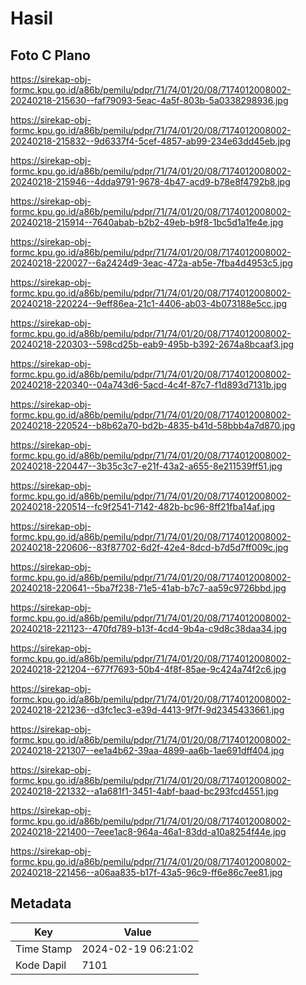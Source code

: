 # Hasil

## Foto C Plano

https://sirekap-obj-formc.kpu.go.id/a86b/pemilu/pdpr/71/74/01/20/08/7174012008002-20240218-215630--faf79093-5eac-4a5f-803b-5a0338298936.jpg

https://sirekap-obj-formc.kpu.go.id/a86b/pemilu/pdpr/71/74/01/20/08/7174012008002-20240218-215832--9d6337f4-5cef-4857-ab99-234e63dd45eb.jpg

https://sirekap-obj-formc.kpu.go.id/a86b/pemilu/pdpr/71/74/01/20/08/7174012008002-20240218-215946--4dda9791-9678-4b47-acd9-b78e8f4792b8.jpg

https://sirekap-obj-formc.kpu.go.id/a86b/pemilu/pdpr/71/74/01/20/08/7174012008002-20240218-215914--7640abab-b2b2-49eb-b9f8-1bc5d1a1fe4e.jpg

https://sirekap-obj-formc.kpu.go.id/a86b/pemilu/pdpr/71/74/01/20/08/7174012008002-20240218-220027--6a2424d9-3eac-472a-ab5e-7fba4d4953c5.jpg

https://sirekap-obj-formc.kpu.go.id/a86b/pemilu/pdpr/71/74/01/20/08/7174012008002-20240218-220224--9eff86ea-21c1-4406-ab03-4b073188e5cc.jpg

https://sirekap-obj-formc.kpu.go.id/a86b/pemilu/pdpr/71/74/01/20/08/7174012008002-20240218-220303--598cd25b-eab9-495b-b392-2674a8bcaaf3.jpg

https://sirekap-obj-formc.kpu.go.id/a86b/pemilu/pdpr/71/74/01/20/08/7174012008002-20240218-220340--04a743d6-5acd-4c4f-87c7-f1d893d7131b.jpg

https://sirekap-obj-formc.kpu.go.id/a86b/pemilu/pdpr/71/74/01/20/08/7174012008002-20240218-220524--b8b62a70-bd2b-4835-b41d-58bbb4a7d870.jpg

https://sirekap-obj-formc.kpu.go.id/a86b/pemilu/pdpr/71/74/01/20/08/7174012008002-20240218-220447--3b35c3c7-e21f-43a2-a655-8e211539ff51.jpg

https://sirekap-obj-formc.kpu.go.id/a86b/pemilu/pdpr/71/74/01/20/08/7174012008002-20240218-220514--fc9f2541-7142-482b-bc96-8ff21fba14af.jpg

https://sirekap-obj-formc.kpu.go.id/a86b/pemilu/pdpr/71/74/01/20/08/7174012008002-20240218-220606--83f87702-6d2f-42e4-8dcd-b7d5d7ff009c.jpg

https://sirekap-obj-formc.kpu.go.id/a86b/pemilu/pdpr/71/74/01/20/08/7174012008002-20240218-220641--5ba7f238-71e5-41ab-b7c7-aa59c9726bbd.jpg

https://sirekap-obj-formc.kpu.go.id/a86b/pemilu/pdpr/71/74/01/20/08/7174012008002-20240218-221123--470fd789-b13f-4cd4-9b4a-c9d8c38daa34.jpg

https://sirekap-obj-formc.kpu.go.id/a86b/pemilu/pdpr/71/74/01/20/08/7174012008002-20240218-221204--677f7693-50b4-4f8f-85ae-9c424a74f2c6.jpg

https://sirekap-obj-formc.kpu.go.id/a86b/pemilu/pdpr/71/74/01/20/08/7174012008002-20240218-221236--d3fc1ec3-e39d-4413-9f7f-9d2345433661.jpg

https://sirekap-obj-formc.kpu.go.id/a86b/pemilu/pdpr/71/74/01/20/08/7174012008002-20240218-221307--ee1a4b62-39aa-4899-aa6b-1ae691dff404.jpg

https://sirekap-obj-formc.kpu.go.id/a86b/pemilu/pdpr/71/74/01/20/08/7174012008002-20240218-221332--a1a681f1-3451-4abf-baad-bc293fcd4551.jpg

https://sirekap-obj-formc.kpu.go.id/a86b/pemilu/pdpr/71/74/01/20/08/7174012008002-20240218-221400--7eee1ac8-964a-46a1-83dd-a10a8254f44e.jpg

https://sirekap-obj-formc.kpu.go.id/a86b/pemilu/pdpr/71/74/01/20/08/7174012008002-20240218-221456--a06aa835-b17f-43a5-96c9-ff6e86c7ee81.jpg


## Metadata

| Key        | Value               |
| ---------- | ------------------- |
| Time Stamp | 2024-02-19 06:21:02 |
| Kode Dapil | 7101                |



